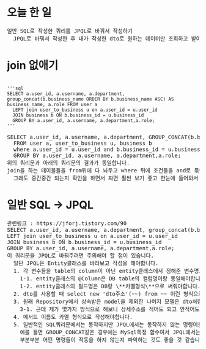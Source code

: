 # 오늘 한 일
<pre>
일반 SQL로 작성한 쿼리를 JPQL로 바꿔서 작성하기
  JPQL로 바꿔서 작성한 후 내가 작성한 dto로 원하는 데이터만 조회하고 받아오기
</pre>
# join 없애기
<pre>
  <code>
'''sql
SELECT a.user_id, a.username, a.department, group_concat(b.business_name ORDER BY b.business_name ASC) AS business_name, a.role FROM user a           
  LEFT join user_to_business u on a.user_id = u.user_id 
  JOIN business b ON b.business_id = u.business_id 
  GROUP BY a.user_id, a.username, a.department,a.role;
'''
  </code>
SELECT a.user_id, a.username, a.department, GROUP_CONCAT(b.business_name ORDER BY b.business_name ASC) AS business_name, a.role 
  FROM user a, user_to_business u, business b 
  where a.user_id = u.user_id and b.business_id = u.business_id 
  GROUP BY a.user_id, a.username, a.department,a.role;
위의 쿼리문과 아래의 쿼리문의 결과가 동일합니다.
join을 하는 테이블들을 from뒤에 다 놔두고 where 뒤에 조건들을 and로 묶어주면 되는 것 같습니다.
  그래도 중간중간 되는지 확인을 하면서 짜면 훨씬 보기 좋고 한눈에 들어와서 이해하기도 편한 쿼리문을 작성할 수 있을 것 같습니다.
</pre>
# 일반 SQL -> JPQL
<pre>
관련링크 : https://jforj.tistory.com/90
SELECT a.user_id, a.username, a.department, group_concat(b.business_name ORDER BY b.business_name ASC) AS business_name, a.role FROM user a           
LEFT join user_to_business u on a.user_id = u.user_id 
JOIN business b ON b.business_id = u.business_id 
GROUP BY a.user_id, a.username, a.department,a.role;
이 쿼리문을 JPQL로 바꿔주려면 주의해야 할 점이 있습니다.
  일단 JPQL은 Entity클래스를 바라보고 작성을 해야합니다.
  1. 각 변수들을 table의 column이 아닌 entity클래스에서 정해준 변수명으로 바꿔야합니다.
    1-1. entity클래스의 @Column은 DB table의 컬럼명이랑 동일해야합니다.
    1-2. entity클래스의 필드명은 DB랑 \**카멜형식\**으로 써줘야합니다.
  2. dto를 사용할 때 select new 'dto주소'(~~) from ~~ 이런 형식으로 dto의 전체 주소를 적어줘야합니다. 
  3. 원래 Repository에서 상속받은 model을 제외한 나머지 모델은 dto처럼 상세주소를 적어줘야합니다.
    3-1. 근데 제가 몇가지 방식으로 해보니 상세주소를 적어도 되고 안적어도 동작은 했습니다. 그래도 적어주는 편이 좋을 것 같습니다.
  4. 메서드 이름도 카멜 형식으로 작성해야합니다.
  5. 일반적인 SQL쿼리문에서는 동작하지만 JPQL에서는 동작하지 않는 명령어들이 있습니다.
    예를 들면 GROUP_CONCAT같은 경우에는 MySql특정 함수여서 JPQL에서는 동작하지 않습니다.(이것때문에 하루종일 붙잡고 있었음)
    부분부분 어떤 명령들이 작동을 하지 않는지 파악하는 것도 좋을 것 같습니다.
</pre>
